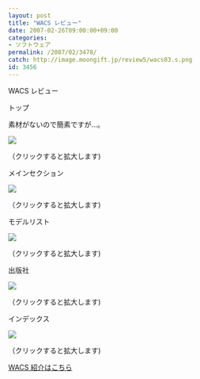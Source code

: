 ```yaml
---
layout: post
title: "WACS レビュー"
date: 2007-02-26T09:00:00+09:00
categories:
- ソフトウェア
permalink: /2007/02/3478/
catch: http://image.moongift.jp/review5/wacs03.s.png
id: 3456
---
```

WACS レビュー  
<!--more-->

トップ

  

素材がないので簡素ですが…。

  

[![](http://image.moongift.jp/review5/wacs01.s.png)](http://image.moongift.jp/review5/wacs01.png)  
  
（クリックすると拡大します)

  

メインセクション

  

[![](http://image.moongift.jp/review5/wacs02.s.png)](http://image.moongift.jp/review5/wacs02.png)  
  
（クリックすると拡大します)

  

モデルリスト

  

[![](http://image.moongift.jp/review5/wacs03.s.png)](http://image.moongift.jp/review5/wacs03.png)  
  
（クリックすると拡大します)

  

出版社

  

[![](http://image.moongift.jp/review5/wacs04.s.png)](http://image.moongift.jp/review5/wacs04.png)  
  
（クリックすると拡大します)

  

インデックス

  

[![](http://image.moongift.jp/review5/wacs05.s.png)](http://image.moongift.jp/review5/wacs05.png)  
  
（クリックすると拡大します)

  

[WACS 紹介はこちら](http://oss.moongift.jp/intro/i-3473.html)

